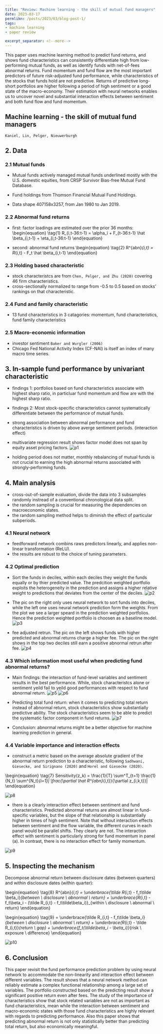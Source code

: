 ```yaml
---
title: "Review: Machine learning - the skill of mutual fund managers"
date: 2023-03-17
permlikn: /posts/2023/03/blog-post-1/
tags: 
- machine learning
- paper review

excerpt_separator: <!--more-->
---
```


This paper uses machine learning method to predict fund returns, and shows fund characteristics can consistently differentiate high from low-performing mutual funds, as well as identify funds with net-of-fees abnormal returns. <!--more--> Fund momentum and fund flow are the most important predictors of future risk-adjusted fund performance, while characteristics of the stocks that funds hold are not predictive. Returns of predictive long-short portfolios are higher following a period of high sentiment or a good state of the macro-economy. Their estimation with neural networks enables us to uncover novel and substantial interaction effects between sentiment and both fund flow and fund momentum.

## Machine learning - the skill of mutual fund managers
`Kaniel, Lin, Pelger, Nieuwerburgh`

## 2. Data

### 2.1 Mutual funds
+ Mutual funds
actively managed mutual funds underlined mostly with the U.S. domestic equities, from CRSP Survivor Bias-free Mutual Fund Database.

+ Fund holdings from Thomson Financial Mutual Fund Holdings.

+ Data shape 407158x3257, from Jan 1980 to Jan 2019.

### 2.2 Abnormal fund returns
+ first: factor loadings are estimated over the prior 36 months:
\begin{equation}
\tag{1}
R_{i,t-36:t-1} = \alpha_i + F_{t-36:t-1} \hat \beta_{i,t-1} + \eta_{i,t-36:t-1}
\end{equation}

+ second: abnormal fund returns
\begin{equation}
\tag{2}
R^{abn}_{i,t} = R_{i,t} - F_t \hat \beta_{i,t-1}
\end{equation}

### 2.3 Holding based characteristic
+ stock characteristcs are from `Chen, Pelger, and Zhu (2020)` covering 46 firm characteristics.
+ cross-sectionally normalized to range from -0.5 to 0.5 based on stocks’ rankings on that characteristic.

### 2.4 Fund and family characteristic
+ 13 fund characteristics in 3 catagories: momentum, fund characteristics, fund family characteristics

### 2.5 Macro-economic information
+ investor sentiment `Baker and Wurgler (2006)`
+ Chicago Fed National Activity Index (CF-NAI) is itself an index of many macro time series.

## 3. In-sample fund performance by univariant characteristic

+ findings 1: portfolios based on fund characteristics associate with highest sharp ratio, in particluar fund momentum and flow are with the highest sharp ratio.

+ findings 2: Most stock-specific characteristics cannot systematically differentiate between the performance of mutual funds.

+ strong association between abnormal performance and fund characteristics is driven by above averge sentiment periods. (interaction effect)

+ multivariate regression result shows factor model does not span by equity asset pricing factors. 
![p1](images/ml_fund_manager/machine_learning_skill_fund_manegers_1.png)

+ holding period does not matter, monthly rebalancing of mutual funds is not crucial to earning the
high abnormal returns associated with strongly-performing funds.

## 4. Main analysis

+ cross-out-of-sample evaluation, divide the data into 3 subsamples randomly instread of a conventional chronological data split.
+ the random sampling is crucial for measuring the dependencies on macroeconomic states.
+ the random sampling method helps to diminish the effect of particular subperiods. 

### 4.1 Neural network

+ feedforward network combins raws predictors linearly, and applies non-linear transformation (ReLU). 
+ the results are robust to the choice of tuning parameters.

### 4.2 Optimal prediction
+ Sort the funds in deciles, within each deciles they weight the funds equally or by thier predicted value. The predcition weighted portfolio exploits the heterogeneity in the prediction and assigns a higher relative weight to predictions that deviates from the center of the deciles.
![p2](images/ml_fund_manager/machine_learning_skill_fund_manegers_2.png)

+ The pic on the right only uses neural network to sort funds into deciles, while the left one uses neural network prediction form the weights. From the plot we see a larger speard in the prediction weighted portfolios. Hence the prediction weighted portfolio is choosen as a baseline model. 
![p3](images/ml_fund_manager/machine_learning_skill_fund_manegers_3.png)

+ fee adjusted retrun. The pic on the left shows funds with higher predicted and abnormal returns charge a higher fee. The pic on the right shows in the top two deciles still earn a positive abnormal retrun after fee.
![p4](images/ml_fund_manager/machine_learning_skill_fund_manegers_4.png)

### 4.3 Which information most useful when predicting fund abnormal returns?

+ Main findings: the interaction of fund-level variables and sentiment results in the best performance. While, stock characteristcs alone or sentiment yeild fail to yeild good performances with respect to fund abnormal return.
![p5](images/ml_fund_manager/machine_learning_skill_fund_manegers_5.png)
![p6](images/ml_fund_manager/machine_learning_skill_fund_manegers_6.png)

+ Predicting total fund return: when it comes to predicting total return instead of abnormal return, stock characteristics show substantially predictive ability. The stock characteristics seem to be able to predict the systematic factor component in fund returns.
![p7](images/ml_fund_manager/machine_learning_skill_fund_manegers_7.png)

+ Conclusion: abnormal returns might be a better objective for machine learning prediction in general.

### 4.4 Variable importance and interaction effects

+ construct a metric based on the average absolute gradient of the abnormal return prediction to a characteristic, following `Sadhwani, Giesecke, and Sirignano (2020)` and `Horel and Giesecke (2020)`.

\begin{equation}
\tag{7}
Sensitivity(z_k) = \frac{1}{T} \sum^T_{t=1} \frac{1}{N_t} \sum^{N_t}_{i=1}| \frac{\partial \hat R^{abn}_{i,t}}{\partial z_{i,k,t}}|
\end{equation}

![p8](images/ml_fund_manager/machine_learning_skill_fund_manegers_8.png)

+ there is a clearly interaction effect between sentiment and fund characteristics. Predicted abnormal returns are almost linear in fund-specific variables, but the slope of that relationship is substantially higher in times of high sentiment. Note that without interaction effects between sentiment and the flow variable, the different curves in each panel would be parallel shifts. They
clearly are not. The interaction effect with sentiment is particularly strong for fund momentum in panel (a). In contrast, there is no interaction effect for family momentum.

![p9](images/ml_fund_manager/machine_learning_skill_fund_manegers_9.png)

## 5. Inspecting the mechanism

Decompose abnormal return between disclosure dates (between quarters) and within disclosure dates (within quarter):

\begin{equation}
\tag{8}
R^{abn}_{i,t} = \underbrace{\tilde R_{i,t} - f_t\tilde \beta_i}_{between \ disclosure \ abnormal \ return} + \underbrace{R_{i,t} - f_t\beta_i - (\tilde R_{i,t} - f_t\tilde\beta_i)}_{within \ disclosure \ abnormal \ return}
\end{equation}

\begin{equation}
\tag{9}
 = \underbrace{\tilde R_{i,t} - f_t\tilde \beta_i}_{between \ disclosure \ abnormal \ return} + \underbrace{R_{i,t} - \tilde R_{i,t}}_{return \ gap} + \underbrace{f_t(\tilde\beta_i - \beta_i)}_{risk \ exposure \ difference}
\end{equation}

![p10](images/ml_fund_manager/machine_learning_skill_fund_manegers_10.png)

## 6. Conclusion

This paper revisit the fund performance prediction problem by using neural network to accommodate the non-linearity and interaction effect between different variables. The result shows that a neural network method can reliably estimate a complex functional relationship among a large set of variables. The portfolio constructed based on the predicting result show a significant positive return even after fees. The study of the importance of characteristics show that stock related variables are not as important as fund characteristics, mean while the interaction between sentiment and macro-economic states with those fund characteristics are highly relevant with regards to predicting performance. Also this paper shows that predicting abnormal return is not only statistically better than predicting total return, but also economically meaningful.  


